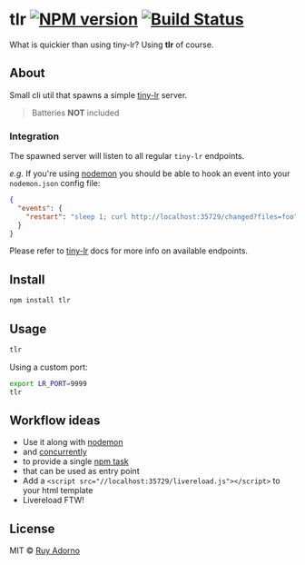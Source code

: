 # tlr [![NPM version](https://badge.fury.io/js/tlr.svg)](https://npmjs.org/package/tlr) [![Build Status](https://travis-ci.org/ruyadorno/tlr.svg?branch=master)](https://travis-ci.org/ruyadorno/tlr)

What is quickier than using tiny-lr? Using **tlr** of course.

## About

Small cli util that spawns a simple [tiny-lr](https://github.com/mklabs/tiny-lr) server.

> Batteries **NOT** included

### Integration

The spawned server will listen to all regular `tiny-lr` endpoints.

_e.g._ If you're using [nodemon](https://github.com/remy/nodemon) you should be able to hook an event into your `nodemon.json` config file:

```json
{
  "events": {
    "restart": "sleep 1; curl http://localhost:35729/changed?files=foo"
  }
}

```

Please refer to [tiny-lr](https://github.com/mklabs/tiny-lr) docs for more info on available endpoints.

## Install

```sh
npm install tlr
```

## Usage

```sh
tlr
```

Using a custom port:

```sh
export LR_PORT=9999
tlr
```

## Workflow ideas

- Use it along with [nodemon](https://github.com/remy/nodemon)
- and [concurrently](https://github.com/kimmobrunfeldt/concurrently)
- to provide a single [npm task](https://github.com/ruyadorno/ntl)
- that can be used as entry point
- Add a `<script src="//localhost:35729/livereload.js"></script>` to your html template
- Livereload FTW!

## License

MIT © [Ruy Adorno](http://ruyadorno.com)


